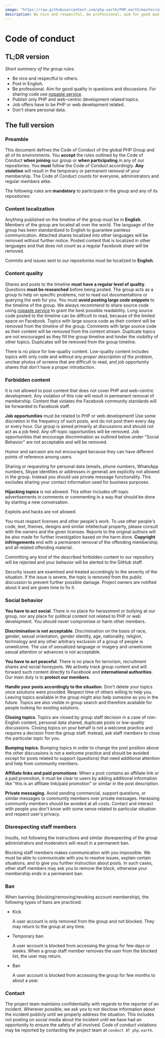 ```yaml
---
image: "https://raw.githubusercontent.com/php-earth/PHP.earth/master/assets/meta/rules.png"
description: Be nice and respectful, be professional, aim for good quality in questions and discussions, use nopaste, post in English, publish only PHP and web-centric development related topics, don't share personal data.
---
```


# Code of conduct

## TL;DR version

*Short summary of the group rules.*

* Be nice and respectful to others.
* Post in English.
* Be professional. Aim for good quality in questions and discussions. For
  sharing code use [nopaste service](https://php.earth/doc/interop/nopaste).
* Publish only PHP and web-centric development related topics.
* Job offers have to be PHP or web development related.
* Don't share personal data.

## The full version

### Preamble

This document defines the Code of Conduct of the global PHP Group and all of
its environments. You **accept** the rules outlined by the Code of Conduct
**when joining** our group or **when participating** in any of our
repositories. You **must** follow the Code of Conduct accordingly.
**Any violation** will result in the temporary or permanent removal of your
membership. The Code of Conduct counts for everyone, administrators and regular
members alike.

The following rules are **mandatory** to participate in the group and any of
its repositories:

### Content localization

Anything published on the timeline of the group must be in **English**. Members
of the group are located all over the world. The language of the group has been
standardized to English to guarantee painless communication. Attached
shares localized into other languages will be removed without further notice.
Posted content that is localized in other languages and that does not count as
a regular Facebook share will be removed.

Commits and issues sent to our repositories must be localized to **English**.

### Content quality

Shares and posts to the timeline **must have a regular level of quality**.
Questions **must be researched** before being posted. The group acts as a group
to help on specific problems, not to read out documentations or querying the
web for you. You must **avoid posting large code snippets** to the timeline of
the group. We always recommend to share source code using
[nopaste service](https://php.earth/doc/interop/nopaste) to grant the best
possible readability. Long source code posted to the timeline can be difficult
to read, because of the limited space on Facebook. Topics with large source
code as their content will be removed from the timeline of the group. Comments
with large source code as their content will be removed from the content stream.
Duplicate topics are not encouraged as they fill the group timeline and hinder
the visibility of other topics. Duplicates will be removed from the
group timeline.

There is no place for low-quality content. Low-quality content includes topics
with only code and *without any proper description of the problem*, unclear
photos of screens that are difficult to read, and job opportunity shares that
don't have a proper introduction.

### Forbidden content

It is not allowed to post content that does not cover PHP and web-centric
development. Any violation of this rule will result in permanent removal of
membership. Content that violates the Facebook community standards will be
forwarded to Facebook staff.

**Job opportunities** must be related to PHP or web development! Use some
discretion in the frequency of such posts, and do not post them every day or
every hour. Our group is aimed primarily at discussions and should not act as a
job feed. Any off-topic opportunities will be removed. Job opportunities that
encourage discrimination as outlined below under "Social Behavior" are not
acceptable and will be removed.

Humor and sarcasm are not encouraged because they can have different points of
reference among users.

Sharing or requesting for personal data (emails, phone numbers, WhatsApp numbers,
Skype identities or addresses in general) are explicitly not allowed in the group.
Instead you should use private message functionality. This excludes sharing your
contact information used for business purposes.

**Hijacking topics** is not allowed. This either includes off-topic
advertisements in comments or commenting in a way that should be done by
starting a new conversation.

Exploits and hacks are not allowed.

You must respect licenses and other people's work. To use other people's code,
text, themes, designs and similar intellectual property, please consult with
the owners and the given licenses. Reports to the original authors will be also
made for further investigation based on the harm done. **Copyright
infringements** end with a permanent removal of the offending membership
and all related offending material.

Committing any kind of the described forbidden content to our repository will
be rejected and your behavior will be alerted to the GitHub staff.

Security issues are examined and treated accordingly to the severity of the
situation. If the issue is severe, the topic is removed from the public
discussion to prevent further possible damage. Project owners are notified
about it and are given time to fix it.

### Social behavior

**You have to act social**. There is no place for harassment or bullying at our
group, nor any place for political content not related to PHP or web
development. You should never compromise or harm other members.

**Discrimination is not acceptable**. Discrimination on the basis of race,
gender, sexual orientation, gender identity, age, nationality, religion,
technology and any other arbitrary exclusion of a group of people is unwelcome.
The use of sexualized language or imagery and unwelcome sexual attention or
advances is not acceptable.

**You have to act peaceful**. There is no place for terrorism, recruitment
shares and social honeypots. We actively track group content and will forward
such content directly to Facebook and **international authorities**. Our main
duty is to **protect our members**.

**Handle your posts accordingly to the situation**. Don't delete your topics
once solutions were provided. Respect time of others willing to help you.
Leaving topics available in the group might also help someone as you in the
future. Topics are also visible in group search and therefore available for
people looking for existing solutions.

**Closing topics**. Topics are closed by group staff decision in a case of
non-English content, personal data shared, duplicate posts or low-quality
discussions. Closing topics on your behalf is not a welcome practice and
requires a decision from the group staff. Instead, ask staff members to close
the particular topic for you.

**Bumping topics**. Bumping topics in order to change the post position above
the other discussions is not a welcome practice and should be avoided except for
posts related to support (questions) that need additional attention and help
from community members.

**Affiliate links and paid promotions**: When a post contains an affiliate link
or a paid promotion, it must be clear to users by adding additional information
like "this is an affiliate link/paid promotion" or similar in the post
description.

**Private messaging**. Avoid sending commercial, support questions, or similar
messages to community members over private messages. Harassing community members
should be avoided at all costs. Contact and interact with people you don't know
with some sense related to particular situation and respect user's privacy.

### Disrespecting staff members

Insults, not following the instructions and similar disrespecting of the group
administrators and moderators will result in a permanent ban.

Blocking staff members makes communication with you impossible. We must be able
to communicate with you to resolve issues, explain certain situations, and to
give you further instruction about posts. In such cases, other staff members
may ask you to remove the block, otherwise your membership ends in a permanent
ban.

### Ban

When banning (blocking/removing/revoking account membership), the following
types of bans are practiced:

* Kick

  A user account is only removed from the group and not blocked. They may
  return to the group at any time.

* Temporary ban

  A user account is blocked from accessing the group for few days or weeks.
  When a group staff member removes the user from the blocked list, the user
  may return.

* Ban

  A user account is blocked from accessing the group for few months to about a
  year.

### Contact

The project team maintains confidentiality with regards to the reporter of an
incident. Wherever possible, we ask you to not disclose information about the
incident publicly until we properly address the situation. This includes not
posting on social media about the incident until we have had an opportunity to
ensure the safety of all involved. Code of conduct violations may be reported
by contacting the project team at `conduct AT php.earth`.
